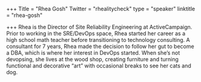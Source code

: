 +++
Title = "Rhea Gosh"
Twitter = "rhealitycheck"
type = "speaker"
linktitle = "rhea-gosh"

+++
Rhea is the Director of Site Reliability Engineering at ActiveCampaign. Prior to working in the SRE/DevOps space, Rhea started her career as a high school math teacher before transitioning to technology consulting. A consultant for 7 years, Rhea made the decision to follow her gut to become a DBA, which is where her interest in DevOps started. When she’s not devopsing, she lives at the wood shop, creating furniture and turning functional and decorative “art” with occasional breaks to see her cats and dog.
